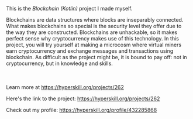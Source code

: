 This is the *Blockchain (Kotlin)* project I made myself.


<p>Blockchains are data structures where blocks are inseparably connected. What makes blockchains so special is the security level they offer due to the way they are constructed. Blockchains are unhackable, so it makes perfect sense why cryptocurrency makes use of this technology. In this project, you will try yourself at making a microcosm where virtual miners earn cryptocurrency and exchange messages and transactions using blockchain. As difficult as the project might be, it is bound to pay off: not in cryptocurrency, but in knowledge and skills.</p><br/><br/>Learn more at <a href="https://hyperskill.org/projects/262?utm_source=ide&utm_medium=ide&utm_campaign=ide&utm_content=project-card">https://hyperskill.org/projects/262</a>

Here's the link to the project: https://hyperskill.org/projects/262

Check out my profile: https://hyperskill.org/profile/432285868